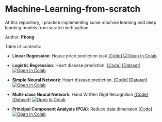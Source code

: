 # Machine-Learning-from-scratch
At this repository, I practice implementing some machine learning and deep learning models from scratch with python

Author: **Phong**

Table of contents:
* **Linear Regression**: House price prediction task [[Code]](https://github.com/ThuanPhong0126/Machine-Learning-from-scratch/blob/main/Linear-Regression.ipynb) [![Open In Colab](https://colab.research.google.com/assets/colab-badge.svg)](https://colab.research.google.com/drive/1ZXkW4eku6T7VrNfQNBtzYs4zsHHkIMnf)

* **Logistic Regression**: Heart disease prediction. [[Code]](https://github.com/ThuanPhong0126/Machine-Learning-from-scratch/blob/main/Logistic_Regression.ipynb) [[Dataset]](https://archive.ics.uci.edu/ml/datasets/Statlog+%28Heart%29) [![Open In Colab](https://colab.research.google.com/assets/colab-badge.svg)](https://colab.research.google.com/drive/193hqpOtrDlgrw4BG9pLCazmBZEdHa26s)
* **Simple Neural Network**: Heart disease prediction. [[Code]](https://github.com/ThuanPhong0126/Machine-Learning-from-scratch/blob/main/Simple_Neural_Network.ipynb) [[Dataset]](https://archive.ics.uci.edu/ml/datasets/Statlog+%28Heart%29) [![Open In Colab](https://colab.research.google.com/assets/colab-badge.svg)](https://colab.research.google.com/drive/1he9OLQRPJ5yzFHkgk5erAR6reGCBZlWx#scrollTo=fzCZwnzUVkLn)
* **Multi-class Neural Network**: Hand Written Digit Recognition [[Code]](https://github.com/ThuanPhong0126/Machine-Learning-from-scratch/blob/main/Multiclass_Neural_Network.ipynb) [[Dataset]](https://github.com/Coding-Lane/Neural-Network---MultiClass-Classifcation-with-Softmax/blob/main/Complete%20Code%20-%20Neural%20Networks%20in%20python.ipynb) [![Open In Colab](https://colab.research.google.com/assets/colab-badge.svg)](https://colab.research.google.com/drive/1b645xQctexldx3wp30OSseoJZp38e25x#scrollTo=X7Uu9O41amoG)

* **Principal Component Analysis (PCA)**: Reduce data dimension [[Code]](https://github.com/ThuanPhong0126/Machine-Learning-from-scratch/blob/main/Principal_Component_Analysis(PCA).ipynb) [![Open In Colab](https://colab.research.google.com/assets/colab-badge.svg)](https://colab.research.google.com/drive/1LJ6FmN8J4rD9tSkwjzf-mpWNj4YFbu3T?usp=sharing)
